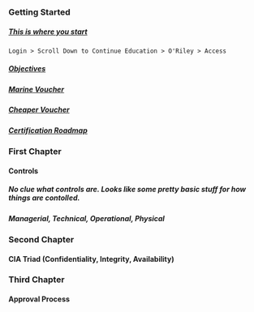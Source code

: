 ### Getting Started
##### [This is where you start](https://dodmwrlibraries.org)
`Login > Scroll Down to Continue Education > O'Riley > Access`
##### [Objectives](https://resources.infosecinstitute.com/globalassets/documents/comptia-security-sy0-601-exam-objectives.pdf)
##### [Marine Voucher](https://www.cool.osd.mil/usmc/voucher_documents/USMC_VoluntaryFundingRequest.pdf)
##### [Cheaper Voucher](https://academic-store.comptia.org/Certification-Vouchers/c/11332?facetValueFilter=tenant~certification:comptia-security%2ctenant~user-type:individual&)
##### [Certification Roadmap](https://pauljerimy.com/security-certification-roadmap/)

### First Chapter
#### Controls
##### No clue what controls are. Looks like some pretty basic stuff for how things are contolled.
##### Managerial, Technical, Operational, Physical

### Second Chapter
#### CIA Triad (Confidentiality, Integrity, Availability) 

### Third Chapter
#### Approval Process
